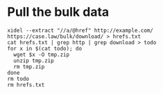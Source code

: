 # Pull the bulk data

    xidel --extract "//a/@href" http://example.com/ https://case.law/bulk/download/ > hrefs.txt
    cat hrefs.txt | grep http | grep download > todo
    for x in $(cat todo); do
      wget $x -O tmp.zip
      unzip tmp.zip
      rm tmp.zip
    done
    rm todo
    rm hrefs.txt
